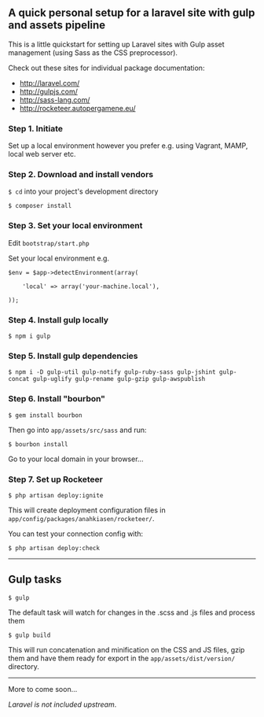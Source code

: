 ## A quick personal setup for a laravel site with gulp and assets pipeline

This is a little quickstart for setting up Laravel sites with Gulp asset management (using Sass as the CSS preprocessor).

Check out these sites for individual package documentation:

* http://laravel.com/
* http://gulpjs.com/
* http://sass-lang.com/
* http://rocketeer.autopergamene.eu/

### Step 1. Initiate

Set up a local environment however you prefer e.g. using Vagrant, MAMP, local web server etc.

### Step 2. Download and install vendors

`$ cd` into your project's development directory

`$ composer install`

### Step 3. Set your local environment

Edit `bootstrap/start.php`

Set your local environment e.g.

    $env = $app->detectEnvironment(array(

        'local' => array('your-machine.local'),

    ));
    
### Step 4. Install gulp locally

`$ npm i gulp`

### Step 5. Install gulp dependencies

`$ npm i -D gulp-util gulp-notify gulp-ruby-sass gulp-jshint gulp-concat gulp-uglify gulp-rename gulp-gzip gulp-awspublish`

### Step 6. Install "bourbon"

`$ gem install bourbon`

Then go into `app/assets/src/sass` and run:

`$ bourbon install`

Go to your local domain in your browser...

### Step 7. Set up Rocketeer

`$ php artisan deploy:ignite`

This will create deployment configuration files in `app/config/packages/anahkiasen/rocketeer/`.

You can test your connection config with:

`$ php artisan deploy:check`

---

## Gulp tasks

`$ gulp`

The default task will watch for changes in the .scss and .js files and process them

`$ gulp build`

This will run concatenation and minification on the CSS and JS files, gzip them and have them ready for export in the `app/assets/dist/version/` directory.

---

More to come soon...

*Laravel is not included upstream*.
